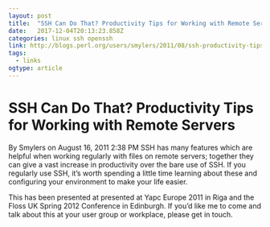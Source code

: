 ```yaml
---
layout: post 
title:  "SSH Can Do That? Productivity Tips for Working with Remote Servers | Smylers [blogs.perl.org]" 
date:   2017-12-04T20:13:23.858Z 
categories: linux ssh openssh
link: http://blogs.perl.org/users/smylers/2011/08/ssh-productivity-tips.html 
tags:
  - links
ogtype: article 
---
```


# SSH Can Do That? Productivity Tips for Working with Remote Servers

By Smylers on August 16, 2011 2:38 PM
SSH has many features which are helpful when working regularly with files on remote servers; together they can give a vast increase in productivity over the bare use of SSH. If you regularly use SSH, it’s worth spending a little time learning about these and configuring your environment to make your life easier.

This has been presented at presented at Yapc Europe 2011 in Riga and the Floss UK Spring 2012 Conference in Edinburgh. If you’d like me to come and talk about this at your user group or workplace, please get in touch.